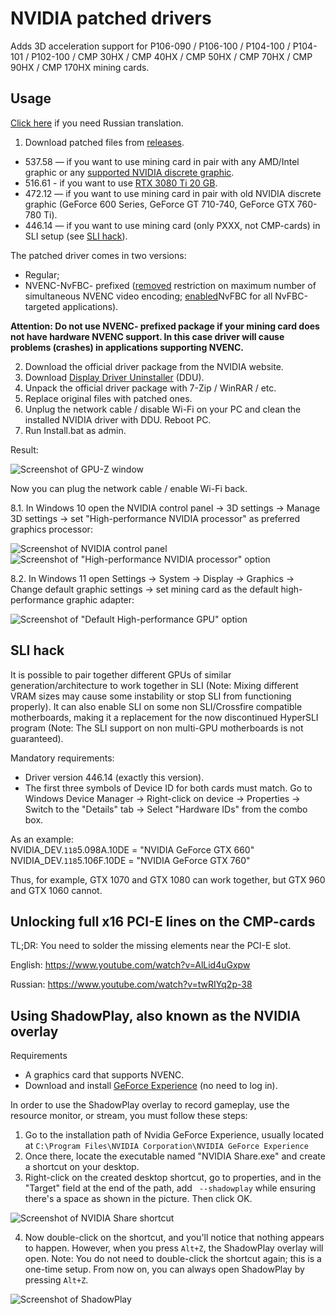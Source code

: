 # NVIDIA patched drivers
Adds 3D acceleration support for P106-090 / P106-100 / P104-100 / P104-101 / P102-100 / CMP 30HX / CMP 40HX / CMP 50HX / CMP 70HX / CMP 90HX / CMP 170HX mining cards.

## Usage
[Click here](https://mysku.club/blog/taobao/70663.html) if you need Russian translation.

1. Download patched files from [releases](https://github.com/dartraiden/NVIDIA-patcher/releases).

* 537.58 — if you want to use mining card in pair with any AMD/Intel graphic or any [supported NVIDIA discrete graphic](https://www.nvidia.com/download/driverResults.aspx/212701/).
* 516.61 - if you want to use [RTX 3080 Ti 20 GB](https://videocardz.com/newz/unreleased-geforce-rtx-3080-ti-with-20gb-memory-shows-up-with-overclocking-support).
* 472.12 — if you want to use mining card in pair with old NVIDIA discrete graphic (GeForce 600 Series, GeForce GT 710-740, GeForce GTX 760-780 Ti).
* 446.14 — if you want to use mining card (only PXXX, not CMP-cards) in SLI setup (see [SLI hack](#SLI-hack)).

The patched driver comes in two versions:
* Regular;
* NVENC-NvFBC- prefixed ([removed](https://github.com/keylase/nvidia-patch/tree/master/win) restriction on maximum number of simultaneous NVENC video encoding; [enabled](https://github.com/keylase/nvidia-patch/tree/master/win/nvfbcwrp)NvFBC for all NvFBC-targeted applications).

**Attention: Do not use NVENC- prefixed package if your mining card does not have hardware NVENC support. In this case driver will cause problems (crashes) in applications supporting NVENC.**

2. Download the official driver package from the NVIDIA website.
3. Download [Display Driver Uninstaller](https://www.wagnardsoft.com/display-driver-uninstaller-ddu-) (DDU).
4. Unpack the official driver package with 7-Zip / WinRAR / etc.
5. Replace original files with patched ones.
6. Unplug the network cable / disable Wi-Fi on your PC and clean the installed NVIDIA driver with DDU. Reboot PC.
7. Run Install.bat as admin.

Result:

![Screenshot of GPU-Z window](GPU-Z.png)

Now you can plug the network cable / enable Wi-Fi back.

8.1. In Windows 10 open the NVIDIA control panel → 3D settings → Manage 3D settings → set "High-performance NVIDIA processor" as preferred graphics processor:

![Screenshot of NVIDIA control panel](NVIDIA%20Manage%203D%20Settings.jpg) ![Screenshot of "High-performance NVIDIA processor" option](High%20Performance%20NVIDIA%20Processor.jpg)

8.2. In Windows 11 open Settings → System → Display → Graphics → Change default graphic settings → set mining card as the default high-performance graphic adapter:

![Screenshot of "Default High-performance GPU" option](Windows%20Default%20High-performance%20GPU.png)

## SLI hack
It is possible to pair together different GPUs of similar generation/architecture to work together in SLI (Note: Mixing different VRAM sizes may cause some instability or stop SLI from functioning properly). It can also enable SLI on some non SLI/Crossfire compatible motherboards, making it a replacement for the now discontinued HyperSLI program (Note: The SLI support on non multi-GPU motherboards is not guaranteed).

Mandatory requirements:
* Driver version 446.14 (exactly this version).
* The first three symbols of Device ID for both cards must match. Go to Windows Device Manager → Right-click on device → Properties → Switch to the "Details" tab →  Select "Hardware IDs" from the combo box.

As an example:  
NVIDIA_DEV.`118`5.098A.10DE = "NVIDIA GeForce GTX 660"  
NVIDIA_DEV.`118`5.106F.10DE = "NVIDIA GeForce GTX 760"

Thus, for example, GTX 1070 and GTX 1080 can work together, but GTX 960 and GTX 1060 cannot.

## Unlocking full x16 PCI-E lines on the CMP-cards
TL;DR: You need to solder the missing elements near the PCI-E slot.

English:
https://www.youtube.com/watch?v=AlLid4uGxpw

Russian:
https://www.youtube.com/watch?v=twRIYq2p-38

## Using ShadowPlay, also known as the NVIDIA overlay
Requirements
* A graphics card that supports NVENC.
* Download and install [GeForce Experience](https://www.nvidia.com/en-us/geforce/geforce-experience/download/) (no need to log in).

In order to use the ShadowPlay overlay to record gameplay, use the resource monitor, or stream, you must follow these steps:
1. Go to the installation path of Nvidia GeForce Experience, usually located at `C:\Program Files\NVIDIA Corporation\NVIDIA GeForce Experience`
2. Once there, locate the executable named "NVIDIA Share.exe" and create a shortcut on your desktop.
3. Right-click on the created desktop shortcut, go to properties, and in the "Target" field at the end of the path, add ` --shadowplay` while ensuring there's a space as shown in the picture. Then click OK.

![Screenshot of NVIDIA Share shortcut](NVIDIA%20Share%20shortcut.png)

4. Now double-click on the shortcut, and you'll notice that nothing appears to happen. However, when you press `Alt+Z`, the ShadowPlay overlay will open.
Note: You do not need to double-click the shortcut again; this is a one-time setup. From now on, you can always open ShadowPlay by pressing `Alt+Z`.

![Screenshot of ShadowPlay](ShadowPlay.png)
